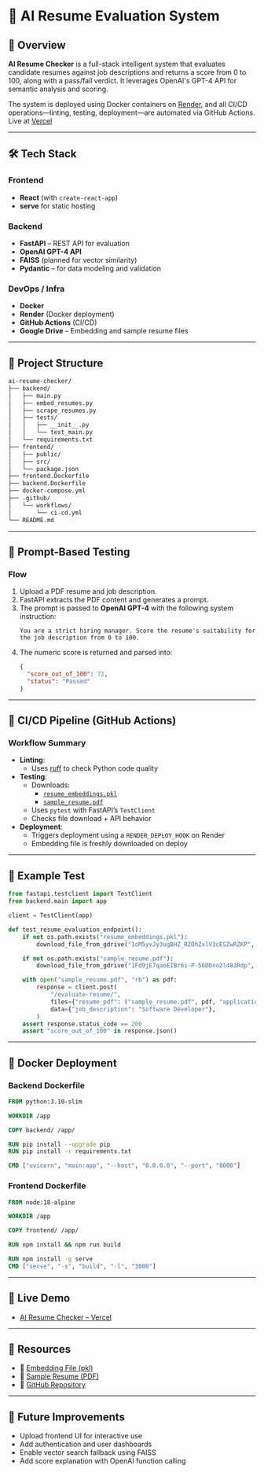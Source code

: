 # 🧠 AI Resume Evaluation System

## 📘 Overview

**AI Resume Checker** is a full-stack intelligent system that evaluates candidate resumes against job descriptions and returns a score from 0 to 100, along with a pass/fail verdict. It leverages OpenAI's GPT-4 API for semantic analysis and scoring.

The system is deployed using Docker containers on [Render](https://ai-resume-checker-1-tsrs.onrender.com), and all CI/CD operations—linting, testing, deployment—are automated via GitHub Actions. Live at [Vercel](https://ai-resume-checker-nine.vercel.app/)

---

## 🛠 Tech Stack

### Frontend
- **React** (with `create-react-app`)
- **serve** for static hosting

### Backend
- **FastAPI** – REST API for evaluation
- **OpenAI GPT-4 API**
- **FAISS** (planned for vector similarity)
- **Pydantic** – for data modeling and validation

### DevOps / Infra
- **Docker**
- **Render** (Docker deployment)
- **GitHub Actions** (CI/CD)
- **Google Drive** – Embedding and sample resume files

---

## 🧩 Project Structure

```bash
ai-resume-checker/
├── backend/
│   ├── main.py
│   ├── embed_resumes.py
│   ├── scrape_resumes.py
│   ├── tests/
│   │   ├── __init__.py
│   │   └── test_main.py
│   └── requirements.txt
├── frontend/
│   ├── public/
│   ├── src/
│   └── package.json
├── frontend.Dockerfile
├── backend.Dockerfile
├── docker-compose.yml
├── .github/
│   └── workflows/
│       └── ci-cd.yml
└── README.md
```

---

## 🧪 Prompt-Based Testing

### Flow
1. Upload a PDF resume and job description.
2. FastAPI extracts the PDF content and generates a prompt.
3. The prompt is passed to **OpenAI GPT-4** with the following system instruction:
   ```
   You are a strict hiring manager. Score the resume's suitability for the job description from 0 to 100.
   ```
4. The numeric score is returned and parsed into:
   ```json
   {
     "score_out_of_100": 72,
     "status": "Passed"
   }
   ```

---

## 🔄 CI/CD Pipeline (GitHub Actions)

### Workflow Summary
- **Linting**:
  - Uses [ruff](https://github.com/astral-sh/ruff) to check Python code quality
- **Testing**:
  - Downloads:
    - [`resume_embeddings.pkl`](https://drive.google.com/file/d/1oM5yvJy3ugBHZ_RZOhZxlV3cESZwRZKP/view)
    - [`sample_resume.pdf`](https://drive.google.com/file/d/1Fd9jE7qaoEIBr6i-P-56DDno2l483Rdp/view)
  - Uses `pytest` with FastAPI’s `TestClient`
  - Checks file download + API behavior
- **Deployment**:
  - Triggers deployment using a `RENDER_DEPLOY_HOOK` on Render
  - Embedding file is freshly downloaded on deploy

---

## 📄 Example Test

```python
from fastapi.testclient import TestClient
from backend.main import app

client = TestClient(app)

def test_resume_evaluation_endpoint():
    if not os.path.exists("resume_embeddings.pkl"):
        download_file_from_gdrive("1oM5yvJy3ugBHZ_RZOhZxlV3cESZwRZKP", "resume_embeddings.pkl")

    if not os.path.exists("sample_resume.pdf"):
        download_file_from_gdrive("1Fd9jE7qaoEIBr6i-P-56DDno2l483Rdp", "sample_resume.pdf")

    with open("sample_resume.pdf", "rb") as pdf:
        response = client.post(
            "/evaluate-resume/",
            files={"resume_pdf": ("sample_resume.pdf", pdf, "application/pdf")},
            data={"job_description": "Software Developer"},
        )
    assert response.status_code == 200
    assert "score_out_of_100" in response.json()
```

---

## 🐳 Docker Deployment

### Backend Dockerfile

```Dockerfile
FROM python:3.10-slim

WORKDIR /app

COPY backend/ /app/

RUN pip install --upgrade pip
RUN pip install -r requirements.txt

CMD ["uvicorn", "main:app", "--host", "0.0.0.0", "--port", "8000"]
```

### Frontend Dockerfile

```Dockerfile
FROM node:18-alpine

WORKDIR /app

COPY frontend/ /app/

RUN npm install && npm run build

RUN npm install -g serve
CMD ["serve", "-s", "build", "-l", "3000"]
```

---

## 🚀 Live Demo

- [AI Resume Checker – Vercel](https://ai-resume-checker-nine.vercel.app/)

---

## 📎 Resources

- 🧠 [Embedding File (pkl)](https://drive.google.com/file/d/1oM5yvJy3ugBHZ_RZOhZxlV3cESZwRZKP/view)
- 📄 [Sample Resume (PDF)](https://drive.google.com/file/d/1Fd9jE7qaoEIBr6i-P-56DDno2l483Rdp/view)
- 🧪 [GitHub Repository](https://github.com/sayantanmandal1/ai-resume-checker)

---

## 📌 Future Improvements

- Upload frontend UI for interactive use
- Add authentication and user dashboards
- Enable vector search fallback using FAISS
- Add score explanation with OpenAI function calling

